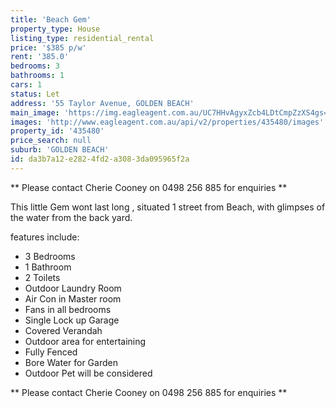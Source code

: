 ```yaml
---
title: 'Beach Gem'
property_type: House
listing_type: residential_rental
price: '$385 p/w'
rent: '385.0'
bedrooms: 3
bathrooms: 1
cars: 1
status: Let
address: '55 Taylor Avenue, GOLDEN BEACH'
main_image: 'https://img.eagleagent.com.au/UC7HHvAgyxZcb4LDtCmpZzXS4gs=/1280x854/smart/https://s3-us-west-2.amazonaws.com/eagleagent-orig/images/6824787/421504938-image-M.jpg'
images: 'http://www.eagleagent.com.au/api/v2/properties/435480/images'
property_id: '435480'
price_search: null
suburb: 'GOLDEN BEACH'
id: da3b7a12-e282-4fd2-a308-3da095965f2a
---
```

** Please contact Cherie Cooney on 0498 256 885 for enquiries **

This little Gem wont last long , situated 1 street from Beach, with glimpses of the water from the back yard.

features include:
* 3 Bedrooms
* 1 Bathroom
* 2 Toilets
* Outdoor Laundry Room
* Air Con in Master room
* Fans in all bedrooms
* Single Lock up Garage
* Covered Verandah
* Outdoor area for entertaining
* Fully Fenced
* Bore Water for Garden
* Outdoor Pet will be considered

** Please contact Cherie Cooney on 0498 256 885 for enquiries **